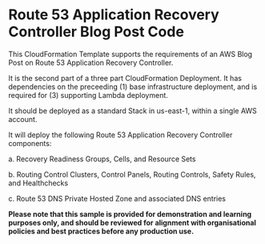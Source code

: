 # Route 53 Application Recovery Controller Blog Post Code

This CloudFormation Template supports the requirements of an AWS Blog Post on Route 53 Application Recovery Controller.

It is the second part of a three part CloudFormation Deployment.  It has dependencies on the preceeding (1) base infrastructure deployment, and is required for (3) supporting Lambda deployment.

It should be deployed as a standard Stack in us-east-1, within a single AWS account.

It will deploy the following Route 53 Application Recovery Controller components:

a. Recovery Readiness Groups, Cells, and Resource Sets

b. Routing Control Clusters, Control Panels, Routing Controls, Safety Rules, and Healthchecks

c. Route 53 DNS Private Hosted Zone and associated DNS entries

**Please note that this sample is provided for demonstration and learning purposes only, and should be reviewed for alignment with organisational policies and best practices before any production use.**
